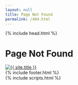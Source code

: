 ```yaml
---
layout: null
title: Page Not Found
permalink: /404.html
---
```


<head>
    {% include head.html %}
</head>

<body>
    <div class="wrapper">
        <div class="center-404">
            <h1>Page Not Found</h1>
            <a href="{{ '/' | absolute_url }}">
                <img src="{{ site.logo | relative_url }}" alt="{{ site.title }}">
            </a>
        </div>
        {% include footer.html %}
    </div>
</body>
{% include scripts.html %}